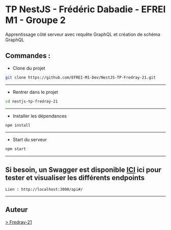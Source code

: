 # TP NestJS - Frédéric Dabadie - EFREI M1 - Groupe 2
Apprentissage côté serveur avec requête GraphQL et création de schéma GraphQL


## Commandes :
- Clone du projet
```bash 
git clone https://github.com/EFREI-M1-Dev/NestJS-TP-Fredray-21.git
```
---

- Rentrer dans le projet
```bash 
cd nestjs-tp-fredray-21
```
---

- Installer les dépendances
```bash 
npm install
```
---

- Start du serveur
```bash 
npm start
```
---


## Si besoin, un Swagger est disponible <a href="http://localhost:3000/api#" target="_blank">ICI</a> ici pour tester et visualiser les différents endpoints
```
Lien : http://localhost:3000/api#/
```
---

## Auteur
[> Fredray-21](https://github.com/Fredray-21)
